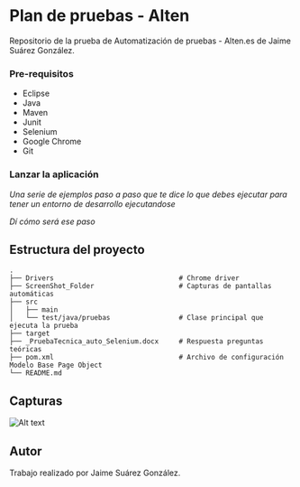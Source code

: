 # Plan de pruebas - Alten

Repositorio de la prueba de Automatización de pruebas - Alten.es de Jaime Suárez González.

### Pre-requisitos

* Eclipse
* Java 
* Maven
* Junit
* Selenium 
* Google Chrome  
* Git

### Lanzar la aplicación

_Una serie de ejemplos paso a paso que te dice lo que debes ejecutar para tener un entorno de desarrollo ejecutandose_

_Dí cómo será ese paso_


## Estructura del proyecto
    .
    ├── Drivers                               # Chrome driver
    ├── ScreenShot_Folder                     # Capturas de pantallas automáticas
    ├── src                     
    │   ├── main          
    │   └── test/java/pruebas                 # Clase principal que ejecuta la prueba
    ├── target                    
    ├── _PruebaTecnica_auto_Selenium.docx     # Respuesta preguntas teóricas
    ├── pom.xml                               # Archivo de configuración Modelo Base Page Object 
    └── README.md


## Capturas
![Alt text](relative/path/to/img.jpg?raw=true "screenshot_Test-375051651.png")


## Autor

Trabajo realizado por Jaime Suárez González.



